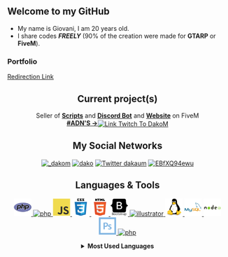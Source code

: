 ## Welcome to my GitHub
- My name is Giovani, I am 20 years old.
- I share codes *__FREELY__* (90% of the creation were made for **GTARP** or **FiveM**).

### Portfolio
[Redirection Link](https://adns-tech.fr/portfolio/#home)

<h2 align="center">Current project(s)</h2>
<p align="center">
  Seller of <a href="https://adns-tech.fr/adns/scripts/"><strong>Scripts</strong></a> and <a href="https://adns-tech.fr/adns/discord/"><strong>Discord Bot</strong></a> and <a href="https://adns-tech.fr/adns/website/"><strong>Website</strong></a> on FiveM<br>
  <a href="https://adns-tech.fr" target="_blank">
  <strong>#ADN'S &#8594;</strong><img align="center" src="https://dunb17ur4ymx4.cloudfront.net/webstore/logos/48593a26410950aeb6e75402e283a645e75cb623.png" alt="Link Twitch To DakoM" height="60"/></a>
</p>

<h2 align="center">My Social Networks</h2>
<p align="center">
<a href="https://twitter.com/_DakoM" target="blank"><img align="center" src="https://raw.githubusercontent.com/rahuldkjain/github-profile-readme-generator/master/src/images/icons/Social/twitter.svg" alt="_dakom" height="30" width="40" /></a>
<a href="https://www.youtube.com/c/DakoM" target="blank"><img align="center" src="https://raw.githubusercontent.com/rahuldkjain/github-profile-readme-generator/master/src/images/icons/Social/youtube.svg" alt="dako" height="30" width="40" /></a>
<a href="https://www.twitch.tv/dakaum" target="blank"><img align="center" src="https://raw.githubusercontent.com/rahuldkjain/github-profile-readme-generator/master/src/images/icons/Social/twitch.svg" alt="Twitter dakaum" height="30" width="40"/></a>
<a href="https://discord.gg/EBfXQ94ewu" target="blank"><img align="center" src="https://raw.githubusercontent.com/rahuldkjain/github-profile-readme-generator/master/src/images/icons/Social/discord.svg" alt="EBfXQ94ewu" height="30" width="40" /></a>
</p>

<h2 align = "center">Languages & Tools</h2>
<p align="center"> <a href="https://www.php.net" target="_blank" rel="noreferrer"> <img src="https://raw.githubusercontent.com/devicons/devicon/master/icons/php/php-original.svg" alt="php" width="40" height="40"/> </a><a href="https://www.lua.org" target="_blank" rel="noreferrer"> <img src="https://cdn.jsdelivr.net/gh/devicons/devicon/icons/lua/lua-plain-wordmark.svg" alt="php" width="40" height="40"/></a><a href="https://developer.mozilla.org/en-US/docs/Web/JavaScript" target="_blank" rel="noreferrer"> <img src="https://raw.githubusercontent.com/devicons/devicon/master/icons/javascript/javascript-original.svg" alt="javascript" width="40" height="40"/> </a> <a href="https://www.w3schools.com/css/" target="_blank" rel="noreferrer"> <img src="https://raw.githubusercontent.com/devicons/devicon/master/icons/css3/css3-original-wordmark.svg" alt="css3" width="40" height="40"/> </a> <a href="https://www.w3.org/html/" target="_blank" rel="noreferrer"> <img src="https://raw.githubusercontent.com/devicons/devicon/master/icons/html5/html5-original-wordmark.svg" alt="html5" width="40" height="40"/> </a> <a href="https://getbootstrap.com" target="_blank" rel="noreferrer"> <img src="https://raw.githubusercontent.com/devicons/devicon/master/icons/bootstrap/bootstrap-plain-wordmark.svg" alt="bootstrap" width="40" height="40"/> </a><a href="https://www.adobe.com/in/products/illustrator.html" target="_blank" rel="noreferrer"> <img src="https://www.vectorlogo.zone/logos/adobe_illustrator/adobe_illustrator-icon.svg" alt="illustrator" width="40" height="40"/> </a> <a href="https://www.linux.org/" target="_blank" rel="noreferrer"> <img src="https://raw.githubusercontent.com/devicons/devicon/master/icons/linux/linux-original.svg" alt="linux" width="40" height="40"/> </a> <a href="https://www.mysql.com/" target="_blank" rel="noreferrer"> <img src="https://raw.githubusercontent.com/devicons/devicon/master/icons/mysql/mysql-original-wordmark.svg" alt="mysql" width="40" height="40"/> </a> <a href="https://nodejs.org" target="_blank" rel="noreferrer"> <img src="https://raw.githubusercontent.com/devicons/devicon/master/icons/nodejs/nodejs-original-wordmark.svg" alt="nodejs" width="40" height="40"/> </a> <a href="https://www.photoshop.com/en" target="_blank" rel="noreferrer"> <img src="https://raw.githubusercontent.com/devicons/devicon/master/icons/photoshop/photoshop-line.svg" alt="photoshop" width="40" height="40"/> </a> <a href="https://nextjs.org/" target="_blank" rel="noreferrer"> <img src="https://seeklogo.com/images/N/next-js-icon-logo-EE302D5DBD-seeklogo.com.png" alt="php" width="40" height="40"/> </a></p>

<details>
 <summary align ="center"><b>Most Used Languages</b></summary>
    <p align ="center"><a href = "https://github.com/DakoooM?tab=repositories" target="_blank"><img align="center" src="https://github-readme-stats.vercel.app/api/top-langs?username=dakooom&show_icons=true&theme=dark&locale=en&layout=compact" alt="dakooom"/>
    </a></p>
  </summary>
</details>
